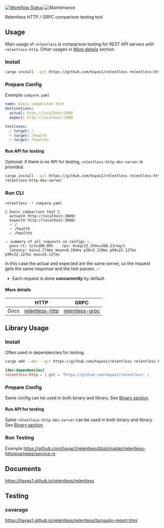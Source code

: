 [![Workflow Status](https://github.com/hayas1/relentless/workflows/Master/badge.svg)](https://github.com/hayas1/relentless/actions?query=workflow%3A%22Master%22)
![Maintenance](https://img.shields.io/badge/maintenance-experimental-blue.svg)


<!-- cargo-rdme start -->

Relentless HTTP / GRPC comparison testing tool

## Usage
Main usage of `relentless` is comparison testing for REST API servers with `relentless-http`.
Other usages in [More details](#more-details) section.

### Install
```sh
cargo install --git https://github.com/hayas1/relentless relentless-http
```

### Prepare Config
Example `compare.yaml`
```yaml
name: basic comparison test
destinations:
  actual: http://localhost:3000
  expect: http://localhost:3000

testcases:
  - target: /
  - target: /health
  - target: /healthz
```

#### Run API for testing
Optional: if there is no API for testing, `relentless-http-dev-server` is provided.
```sh
cargo install --git https://github.com/hayas1/relentless relentless-http-dev-server
relentless-http-dev-server
```

### Run CLI
```sh
relentless -f compare.yaml
```
```plaintext
🚀 basic comparison test 🚀
  actual🌐 http://localhost:3000/
  expect🌐 http://localhost:3000/
  ✅ /
  ✅ /health
  ✅ /healthz

💥 summery of all requests in configs 💥
  pass-rt: 3/3=100.00%    rps: 6req/22.37ms=268.23req/s
  latency: min=2.774ms mean=8.194ms p50=5.219ms p90=22.127ms p99=22.127ms max=22.127ms
```
In this case the actual and expected are the same server, so the request gets the same response and the test passes. ✅
- Each request is done **concurrently** by default.

#### More details
| | HTTP | GRPC |
| --- | --- | --- |
| Docs | [relentless-http](https://hayas1.github.io/relentless/relentless_http/) |[relentless-grpc](https://hayas1.github.io/relentless/relentless_grpc/) |

## Library Usage
### Install
Often used in dependencies for testing.
```sh
cargo add --dev --git https://github.com/hayas1/relentless relentless-http
```
```toml
[dev-dependencies]
relentless-http = { git = "https://github.com/hayas1/relentless" }
```

### Prepare Config
Same config can be used in both binary and library. See [Binary section](#prepare-config).

#### Run API for testing
Same `relentless-http-dev-server` can be used in both binary and library. See [Binary section](#run-api-for-testing).

### Run Testing
Example <https://github.com/hayas1/relentless/blob/master/relentless-http/examples/service.rs>

## Documents
<https://hayas1.github.io/relentless/relentless>

## Testing
### coverage
<https://hayas1.github.io/relentless/relentless/tarpaulin-report.html>

<!-- cargo-rdme end -->
